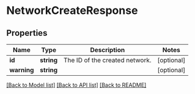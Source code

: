 # NetworkCreateResponse

## Properties
Name | Type | Description | Notes
------------ | ------------- | ------------- | -------------
**id** | **string** | The ID of the created network. | [optional] 
**warning** | **string** |  | [optional] 

[[Back to Model list]](../README.md#documentation-for-models) [[Back to API list]](../README.md#documentation-for-api-endpoints) [[Back to README]](../README.md)


